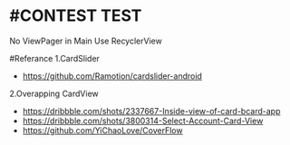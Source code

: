 #CONTEST TEST
=================

No ViewPager in Main
Use RecyclerView

#Referance
1.CardSlider
- https://github.com/Ramotion/cardslider-android

2.Overapping CardView
- https://dribbble.com/shots/2337667-Inside-view-of-card-bcard-app
- https://dribbble.com/shots/3800314-Select-Account-Card-View
- https://github.com/YiChaoLove/CoverFlow

